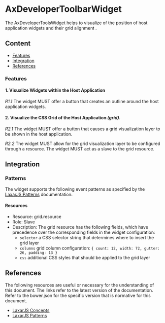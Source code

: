 # AxDeveloperToolbarWidget

The AxDeveloperToolsWidget helps to visualize of the position of host application widgets and their grid alignment .


## Content
* [Features](#features)
* [Integration](#integration)
* [References](#references)


### Features

#### 1. Visualize Widgets within the Host Application

*R1.1* The widget MUST offer a button that creates an outline around the host application widgets.


#### 2. Visualize the CSS Grid of the Host Application _(grid)_.

*R2.1* The widget MUST offer a button that causes a grid visualization layer to be shown in the host application.

*R2.2* The widget MUST allow for the grid visualization layer to be configured through a resource.
The widget MUST act as a slave to the grid resource.


## Integration

### Patterns

The widget supports the following event patterns as specified by the [LaxarJS Patterns] documentation.

#### Resources

* Resource: grid.resource
* Role: Slave
* Description: The grid resource has the following fields, which have precedence over the corresponding fields in the widget configuration:
    - `selector` a CSS selector string that determines where to insert the grid layer
    - `columns` grid column configuration: `{ count: 12, width: 72, gutter: 26, padding: 13 }`
    - `css` additional CSS styles that should be applied to the grid layer


## References

The following resources are useful or necessary for the understanding of this document.
The links refer to the latest version of the documentation.
Refer to the bower.json for the specific version that is normative for this document.

* [LaxarJS Concepts]
* [LaxarJS Patterns]

[LaxarJS Concepts]: https://github.com/LaxarJS/laxar/blob/master/docs/concepts.md "LaxarJS Concepts"
[LaxarJS Patterns]: https://github.com/LaxarJS/laxar_patterns/blob/master/docs/index.md "LaxarJS Patterns"
